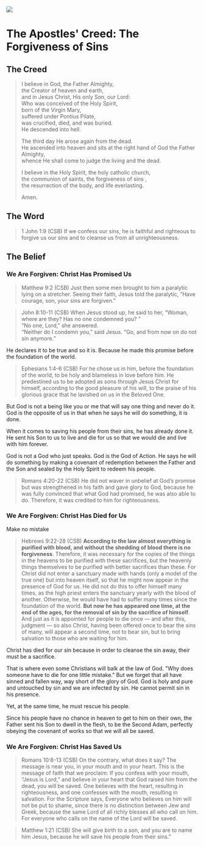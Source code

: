 <img class="intro-right" src="/images/art-apostles-creed.png">

# The Apostles' Creed: The Forgiveness of Sins

## The Creed

>I believe in God, the Father Almighty,  
>the Creator of heaven and earth,  
>and in Jesus Christ, His only Son, our Lord:  
>Who was conceived of the Holy Spirit,  
>born of the Virgin Mary,  
>suffered under Pontius Pilate,  
>was crucified, died, and was buried.  
>He descended into hell.  
>  
>The third day He arose again from the dead.  
>He ascended into heaven and sits at the right hand of God the Father Almighty,  
>whence He shall come to judge the living and the dead.  
>  
>I believe in the Holy Spirit, the holy catholic church,  
>the communion of saints, <bgy>the forgiveness of sins </bgy>,  
>the resurrection of the body, and life everlasting.  
>  
>Amen.

## The Word

>1 John 1:9 (CSB) If we confess our sins, he is faithful and righteous to forgive us our sins and to cleanse us from all unrighteousness.

## The Belief

### We Are Forgiven: Christ Has Promised Us

>Matthew 9:2 (CSB) Just then some men brought to him a paralytic lying on a stretcher. Seeing their faith, Jesus told the paralytic, “Have courage, son, your sins are forgiven.”

>John 8:10-11 (CSB) When Jesus stood up, he said to her, “Woman, where are they? Has no one condemned you? ”  
>“No one, Lord,” she answered.  
>“Neither do I condemn you,” said Jesus. “Go, and from now on do not sin anymore.”

He declares it to be true and so it is. Because he made this promise before the foundation of the world.

>Ephesians 1:4-6 (CSB) For he chose us in him, before the foundation of the world, to be holy and blameless in love before him. He predestined us to be adopted as sons through Jesus Christ for himself, according to the good pleasure of his will, to the praise of his glorious grace that he lavished on us in the Beloved One.

But God is not a being like you or me that will say one thing and never do it. God is the opposite of us in that when he says he will do something, it is done.

When it comes to saving his people from their sins, he has already done it. He sent his Son to us to live and die for us so that we would die and live with him forever.

God is not a God who just speaks. God is the God of Action. He says he will do something by making a covenant of redemption between the Father and the Son and sealed by the Holy Spirit to redeem his people.

>Romans 4:20-22 (CSB) He did not waver in unbelief at God’s promise but was strengthened in his faith and gave glory to God, because he was fully convinced that what God had promised, he was also able to do. Therefore, it was credited to him for righteousness.

### We Are Forgiven: Christ Has Died for Us

Make no mistake

>Hebrews 9:22-28 (CSB) **According to the law almost everything is purified with blood, and without the shedding of blood there is no forgiveness**. Therefore, it was necessary for the copies of the things in the heavens to be purified with these sacrifices, but the heavenly things themselves to be purified with better sacrifices than these. For Christ did not enter a sanctuary made with hands (only a model of the true one) but into heaven itself, so that he might now appear in the presence of God for us. He did not do this to offer himself many times, as the high priest enters the sanctuary yearly with the blood of another. Otherwise, he would have had to suffer many times since the foundation of the world. **But now he has appeared one time, at the end of the ages, for the removal of sin by the sacrifice of himself**. And just as it is appointed for people to die once — and after this, judgment — so also Christ, having been offered once to bear the sins of many, will appear a second time, not to bear sin, but to bring salvation to those who are waiting for him.

Christ has died for our sin because in order to cleanse the sin away, their must be a sacrifice.

That is where even some Christians will balk at the law of God. "Why does someone have to die for one little mistake." But we forget that all have sinned and fallen way, way short of the glory of God. God is holy and pure and untouched by sin and we are infected by sin. He cannot permit sin in his presence. 

Yet, at the same time, he must rescue his people.

Since his people have no chance in heaven to get to him on their own, the Father sent his Son to dwell in the flesh, to be the Second Adam, perfectly obeying the covenant of works so that we will all be saved.

### We Are Forgiven: Christ Has Saved Us

>Romans 10:8-13 (CSB) On the contrary, what does it say? The message is near you, in your mouth and in your heart. This is the message of faith that we proclaim: If you confess with your mouth, “Jesus is Lord,” and believe in your heart that God raised him from the dead, you will be saved. One believes with the heart, resulting in righteousness, and one confesses with the mouth, resulting in salvation. For the Scripture says, Everyone who believes on him will not be put to shame, since there is no distinction between Jew and Greek, because the same Lord of all richly blesses all who call on him. For everyone who calls on the name of the Lord will be saved.

>Matthew 1:21 (CSB) She will give birth to a son, and you are to name him Jesus, because he will save his people from their sins.”
